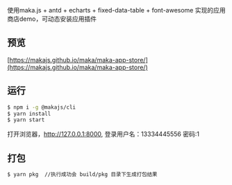 使用maka.js + antd + echarts + fixed-data-table + font-awesome 实现的应用商店demo，可动态安装应用插件

## 预览
[https://makajs.github.io/maka/maka-app-store/](https://makajs.github.io/maka/maka-app-store/)

## 运行

```bash
$ npm i -g @makajs/cli
$ yarn install
$ yarn start 
```

打开浏览器，http://127.0.0.1:8000, 登录用户名：13334445556 密码:1

## 打包
```bash
$ yarn pkg  //执行成功会 build/pkg 目录下生成打包结果
```
